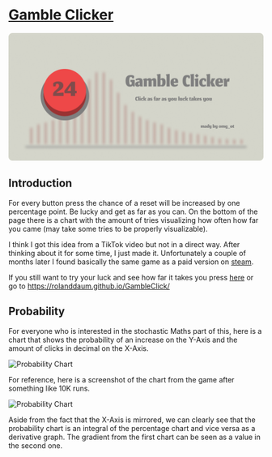 # [Gamble Clicker](https://rolanddaum.github.io/GambleClick/)

![Project Banner](https://github.com/RolandDaum/GambleClick/blob/main/docs/gc_banner.png?raw=true)

## Introduction
For every button press the chance of a reset will be increased by one percentage point. Be lucky and get as far as you can. On the bottom of the page there is a chart with the amount of tries visualizing how often how far you came (may take some tries to be properly visualizable).

I think I got this idea from a TikTok video but not in a direct way. After thinking about it for some time, I just made it. Unfortunately a couple of months later I found basically the same game as a paid version on [steam](https://store.steampowered.com/app/2026850/THE_BUTTON__Golden_Button/).

If you still want to try your luck and see how far it takes you press [here](https://rolanddaum.github.io/GambleClick/) or go to https://rolanddaum.github.io/GambleClick/

## Probability
For everyone who is interested in the stochastic Maths part of this, here is a chart that shows the probability of an increase on the Y-Axis and the amount of clicks in decimal on the X-Axis.

![Probability Chart](/docs/ProbabilityChart.png)

For reference, here is a screenshot of the chart from the game after something like 10K runs.

![Probability Chart](/docs/GameChart.png)

Aside from the fact that the X-Axis is mirrored, we can clearly see that the probability chart is an integral of the percentage chart and vice versa as a derivative graph.
The gradient from the first chart can be seen as a value in the second one.
